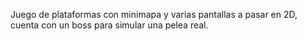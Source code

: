 Juego de plataformas con minimapa y varias pantallas a pasar en 2D, cuenta con un boss para simular una pelea real.
